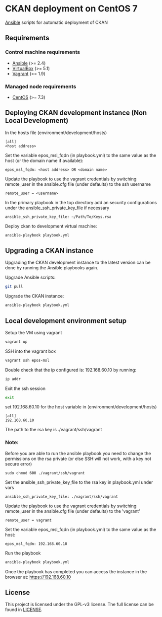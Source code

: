 # CKAN deployment on CentOS 7
[Ansible](https://docs.ansible.com) scripts for automatic deployment of CKAN

## Requirements
### Control machine requirements
* [Ansible](https://docs.ansible.com/ansible/intro_installation.html) (>= 2.4)
* [VirtualBox](https://www.virtualbox.org/manual/ch02.html) (>= 5.1)
* [Vagrant](https://www.vagrantup.com/docs/installation/) (>= 1.9)

### Managed node requirements
* [CentOS](https://www.centos.org/) (>= 7.3)

## Deploying CKAN development instance (Non Local Development)

In the hosts file (environment/development/hosts)
```
[all]
<host address>
```

Set the variable epos_msl_fqdn (in playbook.yml) to the same value as the host
(or the domain name if available):
```
epos_msl_fqdn: <host address> OR <domain name>
```

Update the playbook to use the vagrant credentials by switching remote_user
in the ansible.cfg file (under defaults) to the ssh username
```
remote_user = <username>
```

In the primary playbook in the top directory add an security configurations
under the ansible_ssh_private_key_file if necessary
 ```
ansible_ssh_private_key_file: ~/Path/To/Keys.rsa
 ```

Deploy ckan to development virtual machine:
```bash
ansible-playbook playbook.yml
```

## Upgrading a CKAN instance
Upgrading the CKAN development instance to the latest version can be done by running the Ansible playbooks again.

Upgrade Ansible scripts:
```bash
git pull
```

Upgrade the CKAN instance:
```bash
ansible-playbook playbook.yml
```
## Local development environment setup
Setup the VM using vagrant

```bash
vagrant up
```

SSH into the vagrant box
```bash
vagrant ssh epos-msl
```

Double check that the ip configured is: 192.168.60.10
by running:
```bash
ip addr
```

Exit the ssh session
```bash
exit
```

set 192.168.60.10 for the host variable in (environment/development/hosts)
```
[all]
192.168.60.10
```

The path to the rsa key is
./vagrant/ssh/vagrant

### Note:
Before you are able to run the ansible playbook you need to change the
permissions on the rsa private (or else SSH will not work, with a key
  not secure error)
```
sudo chmod 600 ./vagrant/ssh/vagrant
```

Set the ansible_ssh_private_key_file to the rsa key in playbook.yml under vars
```
ansible_ssh_private_key_file: ./vagrant/ssh/vagrant
```

Update the playbook to use the vagrant credentials by switching remote_user
in the ansible.cfg file (under defaults) to the 'vagrant'
```
remote_user = vagrant
```

Set the variable epos_msl_fqdn (in playbook.yml) to the same value as the host:
```
epos_msl_fqdn: 192.168.60.10
```

Run the playbook
```bash
ansible-playbook playbook.yml
```

Once the playbook has completed you can access the instance in the browser at:
https://192.168.60.10

## License
This project is licensed under the GPL-v3 license.
The full license can be found in [LICENSE](LICENSE).

